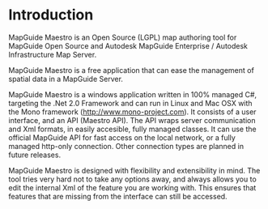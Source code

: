 # Introduction

MapGuide Maestro is an Open Source (LGPL) map authoring tool for MapGuide Open Source and Autodesk MapGuide Enterprise / Autodesk Infrastructure Map Server.

MapGuide Maestro is a free application that can ease the management of spatial data in a MapGuide Server.

MapGuide Maestro is a windows application written in 100% managed C#, targeting the .Net 2.0 Framework and can run in Linux and Mac OSX with the Mono framework (http://www.mono-project.com). It consists of a user interface, and an API (Maestro API). The API wraps server communication and Xml formats, in easily accesible, fully managed classes. It can use the official MapGuide API for fast access on the local network, or a fully managed http-only connection. Other connection types are planned in future releases.

MapGuide Maestro is designed with flexibility and extensibility in mind. The tool tries very hard not to take any options away, and always allows you to edit the internal Xml of the feature you are working with. This ensures that features that are missing from the interface can still be accessed.